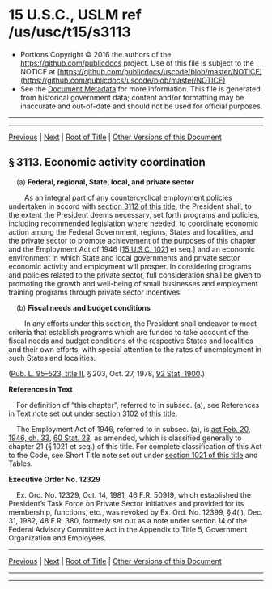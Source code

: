 ---
---

# 15 U.S.C., USLM ref /us/usc/t15/s3113

* Portions Copyright © 2016 the authors of the https://github.com/publicdocs project.
  Use of this file is subject to the NOTICE at [https://github.com/publicdocs/uscode/blob/master/NOTICE](https://github.com/publicdocs/uscode/blob/master/NOTICE)
* See the [Document Metadata](././../../../../..//README.md) for more information.
  This file is generated from historical government data; content and/or formatting may be inaccurate and out-of-date and should not be used for official purposes.

----------
----------

[Previous](./../../../../..//us/usc/t15/ch58/schI/m__us_usc_t15_s3112.md) | [Next](./../../../../..//us/usc/t15/ch58/schI/m__us_usc_t15_s3114.md) | [Root of Title](./../../../../../) | [Other Versions of this Document](https://publicdocs.github.io/go/links?ns=uslm&ref=%2Fus%2Fusc%2Ft15%2Fs3113)

## § 3113. Economic activity coordination

    (a) __Federal, regional, State, local, and private sector__ 

        As an integral part of any countercyclical employment policies undertaken in accord with [section 3112 of this title][/us/usc/t15/s3112], the President shall, to the extent the President deems necessary, set forth programs and policies, including recommended legislation where needed, to coordinate economic action among the Federal Government, regions, States and localities, and the private sector to promote achievement of the purposes of this chapter and the Employment Act of 1946 \[[15 U.S.C. 1021][/us/usc/t15/s1021] et seq.\] and an economic environment in which State and local governments and private sector economic activity and employment will prosper. In considering programs and policies related to the private sector, full consideration shall be given to promoting the growth and well-being of small businesses and employment training programs through private sector incentives.

    (b) __Fiscal needs and budget conditions__ 

        In any efforts under this section, the President shall endeavor to meet criteria that establish programs which are funded to take account of the fiscal needs and budget conditions of the respective States and localities and their own efforts, with special attention to the rates of unemployment in such States and localities.

([Pub. L. 95–523, title II][/us/pl/95/523/tII], § 203, Oct. 27, 1978, [92 Stat. 1900][/us/stat/92/1900].)

 __References in Text__ 

    For definition of “this chapter”, referred to in subsec. (a), see References in Text note set out under [section 3102 of this title][/us/usc/t15/s3102].

    The Employment Act of 1946, referred to in subsec. (a), is [act Feb. 20, 1946, ch. 33][/us/act/1946-02-20/ch33], [60 Stat. 23][/us/stat/60/23], as amended, which is classified generally to chapter 21 (§ 1021 et seq.) of this title. For complete classification of this Act to the Code, see Short Title note set out under [section 1021 of this title][/us/usc/t15/s1021] and Tables.

 __Executive Order No. 12329__ 

    Ex. Ord. No. 12329, Oct. 14, 1981, 46 F.R. 50919, which established the President’s Task Force on Private Sector Initiatives and provided for its membership, functions, etc., was revoked by Ex. Ord. No. 12399, § 4(i), Dec. 31, 1982, 48 F.R. 380, formerly set out as a note under section 14 of the Federal Advisory Committee Act in the Appendix to Title 5, Government Organization and Employees.

----------

[Previous](./../../../../..//us/usc/t15/ch58/schI/m__us_usc_t15_s3112.md) | [Next](./../../../../..//us/usc/t15/ch58/schI/m__us_usc_t15_s3114.md) | [Root of Title](./../../../../../) | [Other Versions of this Document](https://publicdocs.github.io/go/links?ns=uslm&ref=%2Fus%2Fusc%2Ft15%2Fs3113)

----------
----------

[/us/usc/t15/s3112]: https://publicdocs.github.io/go/links?ns=uslm&ref=%2Fus%2Fusc%2Ft15%2Fs3112
[/us/usc/t15/s1021]: https://publicdocs.github.io/go/links?ns=uslm&ref=%2Fus%2Fusc%2Ft15%2Fs1021
[/us/pl/95/523/tII]: https://publicdocs.github.io/go/links?ns=uslm&ref=%2Fus%2Fpl%2F95%2F523%2FtII
[/us/stat/92/1900]: https://publicdocs.github.io/go/links?ns=uslm&ref=%2Fus%2Fstat%2F92%2F1900
[/us/usc/t15/s3102]: https://publicdocs.github.io/go/links?ns=uslm&ref=%2Fus%2Fusc%2Ft15%2Fs3102
[/us/act/1946-02-20/ch33]: https://publicdocs.github.io/go/links?ns=uslm&ref=%2Fus%2Fact%2F1946-02-20%2Fch33
[/us/stat/60/23]: https://publicdocs.github.io/go/links?ns=uslm&ref=%2Fus%2Fstat%2F60%2F23
[/us/usc/t15/s1021]: https://publicdocs.github.io/go/links?ns=uslm&ref=%2Fus%2Fusc%2Ft15%2Fs1021


